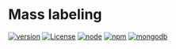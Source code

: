 # Mass labeling

[![version](https://img.shields.io/badge/version-2.0.0-brightgreen.svg)](https://github.com/ukitgroup/mass-labeling/tree/v2.0.0)
[![License](https://img.shields.io/badge/License-Apache%202.0-yellow.svg)](https://opensource.org/licenses/Apache-2.0)
[![node](https://img.shields.io/badge/node-v9.10.0-brightgreen.svg)](https://nodejs.org/)
[![npm](https://img.shields.io/badge/npm-v5.6.0-red.svg)](https://npmjs.com/)
[![mongodb](https://img.shields.io/badge/mongo-3.6-green.svg)](https://mongodb.com/)
